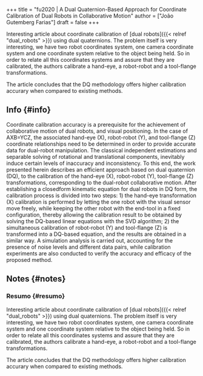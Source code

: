 +++
title = "fu2020 | A Dual Quaternion-Based Approach for Coordinate Calibration of Dual Robots in Collaborative Motion"
author = ["João Gutemberg Farias"]
draft = false
+++

Interesting article about coordinate calibration of [dual robots]({{< relref "dual_robots" >}}) using dual quaternions. The problem itself is very interesting, we have two robot coordinates system, one camera coordinate system and one coordinate system relative to the object being held. So in order to relate all this coordinates systems and assure that they are calibrated, the authors calibrate a hand-eye, a robot-robot and a tool-flange transformations.

The article concludes that the DQ methodology offers higher calibration accurary when compared to existing methods.


## Info {#info}

Coordinate calibration accuracy is a prerequisite for the achievement of collaborative motion of dual robots, and visual positioning. In the case of AXB=YCZ, the associated hand-eye (X), robot-robot (Y), and tool-flange (Z) coordinate relationships need to be determined in order to provide accurate data for dual-robot manipulation. The classical independent estimations and separable solving of rotational and translational components, inevitably induce certain levels of inaccuracy and inconsistency. To this end, the work presented herein describes an efficient approach based on dual quaternion (DQ), to the calibration of the hand-eye (X), robot-robot (Y), tool-flange (Z) transformations, corresponding to the dual-robot collaborative motion. After establishing a closedform kinematic equation for dual robots in DQ form, the calibration process is divided into two steps: 1) the hand-eye transformation (X) calibration is performed by letting the one robot with the visual sensor move freely, while keeping the other robot with the end-tool in a fixed configuration, thereby allowing the calibration result to be obtained by solving the DQ-based linear equations with the SVD algorithm; 2) the simultaneous calibration of robot-robot (Y) and tool-flange (Z) is transformed into a DQ-based equation, and the results are obtained in a similar way. A simulation analysis is carried out, accounting for the presence of noise levels and different data pairs, while calibration experiments are also conducted to verify the accuracy and efficacy of the proposed method.


## Notes {#notes}


### Resumo {#resumo}

Interesting article about coordinate calibration of [dual robots]({{< relref "dual_robots" >}}) using dual quaternions. The problem itself is very interesting, we have two robot coordinates system, one camera coordinate system and one coordinate system relative to the object being held. So in order to relate all this coordinates systems and assure that they are calibrated, the authors calibrate a hand-eye, a robot-robot and a tool-flange transformations.

The article concludes that the DQ methodology offers higher calibration accurary when compared to existing methods.
